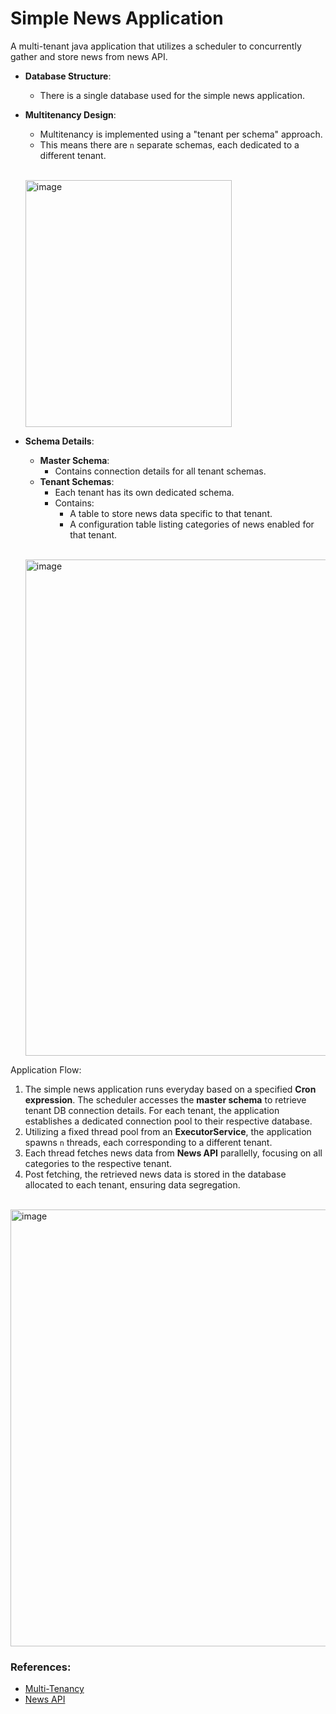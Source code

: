 # Simple News Application

A multi-tenant java application that utilizes a scheduler to concurrently gather and store news from news API.

- **Database Structure**:
    - There is a single database used for the simple news application.

- **Multitenancy Design**:
    - Multitenancy is implemented using a "tenant per schema" approach.
    - This means there are `n` separate schemas, each dedicated to a different tenant.
 
  <br/> <img width="330" height="395" alt="image" src="https://github.com/user-attachments/assets/4f88f84c-3fe0-4276-b582-8b45c049202f" />

- **Schema Details**:
    - **Master Schema**:
        - Contains connection details for all tenant schemas.
    - **Tenant Schemas**:
        - Each tenant has its own dedicated schema.
        - Contains:
            - A table to store news data specific to that tenant.
            - A configuration table listing categories of news enabled for that tenant.
  
  <br/> <img width="1239" height="794" alt="image" src="https://github.com/user-attachments/assets/d074c620-ea5d-4d44-bb3d-1449353810d8" />

Application Flow:

1. The simple news application runs everyday based on a specified **Cron expression**. The scheduler accesses the **master schema** to retrieve tenant DB connection details. For each tenant, the application establishes a dedicated connection pool to their respective database.
2. Utilizing a fixed thread pool from an **ExecutorService**, the application spawns `n` threads, each corresponding to a different tenant.
3. Each thread fetches news data from **News API** parallelly, focusing on all categories to the respective tenant.
4. Post fetching, the retrieved news data is stored in the database allocated to each tenant, ensuring data segregation.

<br/> <img width="900" height="699" alt="image" src="https://github.com/user-attachments/assets/0510c870-a7b2-43c2-9802-3a2a5add6360" />

### References:

- [Multi-Tenancy](https://medium.com/swlh/multi-tenancy-implementation-using-spring-boot-hibernate-6a8e3ecb251a)
- [News API](https://newsapi.org/docs/endpoints/top-headlines)

